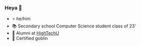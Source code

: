 ### Heya :wave:

- :star: he/him
- :books: Secondary school Computer Science student class of 23'
- :briefcase: Alumni at [HighTechU](https://hightechu.ca/main-section/about-us?mt=our-story)
- :japanese_goblin: Certified goblin
